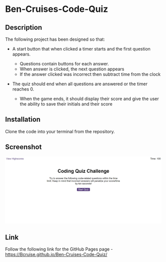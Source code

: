 # Ben-Cruises-Code-Quiz

## Description

The following project has been designed so that:

* A start button that when clicked a timer starts and the first question appears.
 
  * Questions contain buttons for each answer.
  * When answer is clicked, the next question appears
  * If the answer clicked was incorrect then subtract time from the clock

* The quiz should end when all questions are answered or the timer reaches 0.

  * When the game ends, it should display their score and give the user the ability to save their initials and their score

## Installation

Clone the code into your terminal from the repository.

## Screenshot

![alt text](https://github.com/Bcruise/Ben-Cruises-Code-Quiz/blob/main/image/code-quiz-picture.png)

## Link
Follow the following link for the GitHub Pages page - https://Bcruise.github.io/Ben-Cruises-Code-Quiz/